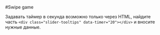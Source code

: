 #Swipe game

Задавать таймер в секунда возможно только через HTML, найдите часть `<div class="slider-tooltips" data-timer="20"></div>` и вносите нужные данные.